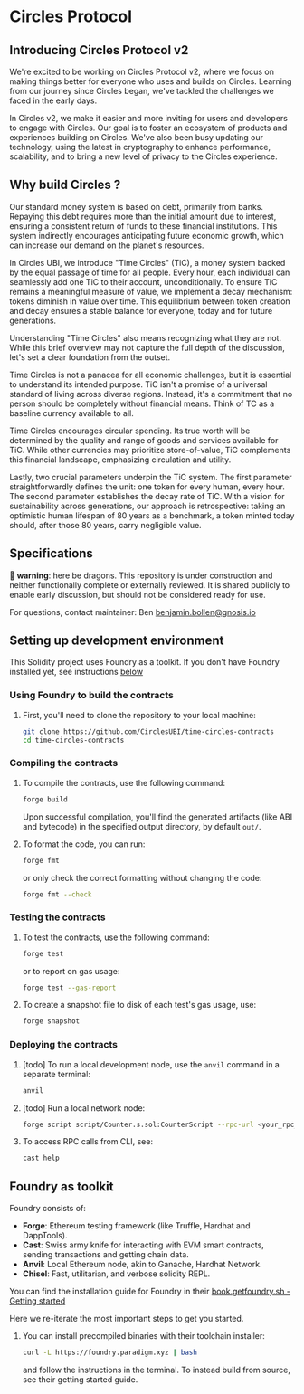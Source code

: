 # Circles Protocol

## Introducing Circles Protocol v2

We're excited to be working on Circles Protocol v2, where we focus on making things better for everyone who uses and builds on Circles. Learning from our journey since Circles began, we've tackled the challenges we faced in the early days.

In Circles v2, we make it easier and more inviting for users and developers to engage with Circles. Our goal is to foster an ecosystem of products and experiences building on Circles. We've also been busy updating our technology, using the latest in cryptography to enhance performance, scalability, and to bring a new level of privacy to the Circles experience.

## Why build Circles ?

Our standard money system is based on debt, primarily from banks. Repaying this debt requires more than the initial amount due to interest, ensuring a consistent return of funds to these financial institutions. This system indirectly encourages anticipating future economic growth, which can increase our demand on the planet's resources.

In Circles UBI, we introduce "Time Circles" (TiC), a money system backed by the equal passage of time for all people. Every hour, each individual can seamlessly add one TiC to their account, unconditionally. To ensure TiC remains a meaningful measure of value, we implement a decay mechanism: tokens diminish in value over time. This equilibrium between token creation and decay ensures a stable balance for everyone, today and for future generations.

Understanding "Time Circles" also means recognizing what they are not. While this brief overview may not capture the full depth of the discussion, let's set a clear foundation from the outset.

Time Circles is not a panacea for all economic challenges, but it is essential to understand its intended purpose. TiC isn't a promise of a universal standard of living across diverse regions. Instead, it's a commitment that no person should be completely without financial means. Think of TC as a baseline currency available to all.

Time Circles encourages circular spending. Its true worth will be determined by the quality and range of goods and services available for TiC. While other currencies may prioritize store-of-value, TiC complements this financial landscape, emphasizing circulation and utility.

Lastly, two crucial parameters underpin the TiC system. The first parameter straightforwardly defines the unit: one token for every human, every hour. The second parameter establishes the decay rate of TiC. With a vision for sustainability across generations, our approach is retrospective: taking an optimistic human lifespan of 80 years as a benchmark, a token minted today should, after those 80 years, carry negligible value.

## Specifications

🐉 **warning**: here be dragons. This repository is under construction and neither functionally complete or externally reviewed. It is shared publicly to enable early discussion, but should not be considered ready for use.

For questions, contact maintainer: Ben <benjamin.bollen@gnosis.io>

## Setting up development environment

This Solidity project uses Foundry as a toolkit. If you don't have Foundry installed yet, see instructions [below](#foundry-as-toolkit)

### Using Foundry to build the contracts
1. First, you'll need to clone the repository to your local machine:
    ```bash
    git clone https://github.com/CirclesUBI/time-circles-contracts
    cd time-circles-contracts
    ```

### Compiling the contracts
1. To compile the contracts, use the following command:
    ```bash
    forge build
    ```
    Upon successful compilation, you'll find the generated artifacts (like ABI and bytecode) in the specified output directory, by default  `out/`.

2. To format the code, you can run:
    ```bash
    forge fmt
    ```
    or only check the correct formatting without changing the code:
    ```bash
    forge fmt --check
    ```

### Testing the contracts
1. To test the contracts, use the following command:
    ```bash
    forge test
    ```
    or to report on gas usage:
    ```bash
    forge test --gas-report
    ```
2. To create a snapshot file to disk of each test's gas usage, use:
    ```bash
    forge snapshot
    ```

### Deploying the contracts
1. [todo] To run a local development node, use the `anvil` command in a separate terminal:
    ```bash
    anvil
    ```

2. [todo] Run a local network node:
    ```bash
    forge script script/Counter.s.sol:CounterScript --rpc-url <your_rpc_url> --private-key <your_private_key>
    ```
3. To access RPC calls from CLI, see:
    ```bash
    cast help
    ```

## Foundry as toolkit

Foundry consists of:

-   **Forge**: Ethereum testing framework (like Truffle, Hardhat and DappTools).
-   **Cast**: Swiss army knife for interacting with EVM smart contracts, sending transactions and getting chain data.
-   **Anvil**: Local Ethereum node, akin to Ganache, Hardhat Network.
-   **Chisel**: Fast, utilitarian, and verbose solidity REPL.

You can find the installation guide for Foundry in their [book.getfoundry.sh - Getting started](https://book.getfoundry.sh/getting-started/installation)

Here we re-iterate the most important steps to get you started.

1. You can install precompiled binaries with their toolchain installer:
    ```bash
    curl -L https://foundry.paradigm.xyz | bash
    ```
    and follow the instructions in the terminal.
    To instead build from source, see their getting started guide.

